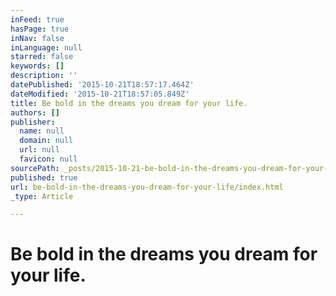 ```yaml
---
inFeed: true
hasPage: true
inNav: false
inLanguage: null
starred: false
keywords: []
description: ''
datePublished: '2015-10-21T18:57:17.464Z'
dateModified: '2015-10-21T18:57:05.849Z'
title: Be bold in the dreams you dream for your life.
authors: []
publisher:
  name: null
  domain: null
  url: null
  favicon: null
sourcePath: _posts/2015-10-21-be-bold-in-the-dreams-you-dream-for-your-life.md
published: true
url: be-bold-in-the-dreams-you-dream-for-your-life/index.html
_type: Article

---
```

# Be bold in the dreams you dream for your life.